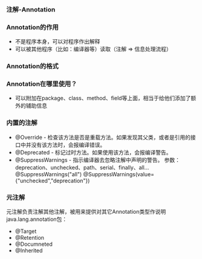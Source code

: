 ### 注解-Annotation
### Annotation的作用
- 不是程序本身，可以对程序作出解释
- 可以被其他程序（比如：编译器等）读取（注解 => 信息处理流程）
### Annotation的格式

### Annotation在哪里使用？
- 可以附加在package、class、method、field等上面，相当于给他们添加了额外的辅助信息
 
### 内置的注解
- @Override - 检查该方法是否是重载方法。如果发现其父类，或者是引用的接口中并没有该方法时，会报编译错误。
- @Deprecated - 标记过时方法。如果使用该方法，会报编译警告。
- @SuppressWarnings - 指示编译器去忽略注解中声明的警告。
  参数：deprecation、unchecked、path、serial、finally、all...
  @SuppressWarnings("all")
  @SuppressWarnings(value={"unchecked","deprecation"})

### 元注解
元注解负责注解其他注解，被用来提供对其它Annotation类型作说明
java.lang.annotation包：
- @Target
- @Retention
- @Documneted
- @Inherited


